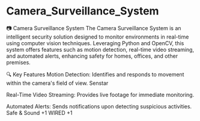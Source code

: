 # Camera_Surveillance_System
📷 Camera Surveillance System
The Camera Surveillance System is an intelligent security solution designed to monitor environments in real-time using computer vision techniques. Leveraging Python and OpenCV, this system offers features such as motion detection, real-time video streaming, and automated alerts, enhancing safety for homes, offices, and other premises.​

🔍 Key Features
Motion Detection: Identifies and responds to movement within the camera's field of view.​
Senstar

Real-Time Video Streaming: Provides live footage for immediate monitoring.​

Automated Alerts: Sends notifications upon detecting suspicious activities.​
Safe & Sound
+1
WIRED
+1

